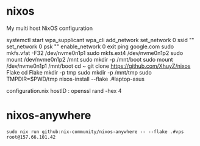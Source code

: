 # nixos
My multi host NixOS configuration



systemctl start wpa_supplicant
wpa_cli
add_network
set_network 0 ssid ""
set_network 0 psk ""
enable_network 0
exit
ping google.com
sudo mkfs.vfat -F32 /dev/nvme0n1p1
sudo mkfs.ext4 /dev/nvme0n1p2
sudo mount /dev/nvme0n1p2 /mnt
sudo mkdir -p /mnt/boot
sudo mount /dev/nvme0n1p1 /mnt/boot
cd ~
git clone https://github.com/XhuyZ/nixos Flake
cd Flake
mkdir -p tmp
sudo mkdir -p /mnt/tmp
sudo TMPDIR=$PWD/tmp nixos-install --flake .#laptop-asus

configuration.nix hostID : openssl rand -hex 4


# nixos-anywhere
`sudo nix run github:nix-community/nixos-anywhere -- --flake .#vps root@157.66.101.42`
